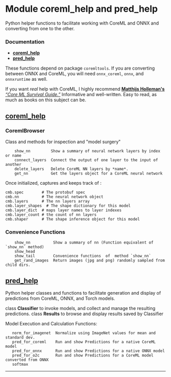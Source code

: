 # Module coreml_help and pred_help

Python helper functions to facilitate working with CoreML and ONNX and converting from one to the other.

### Documentation
- **[coreml_help](https://mcsieber.github.io/coreml_help.html)**
- **[pred_help](https://mcsieber.github.io/pred_help.html)**

These functions depend on package `coremltools`. If you are converting between ONNX and CoreML,
you will need `onnx_coreml`, `onnx`, and `onnxruntime` as well.

  If you want *real* help with CoreML, I highly recommend [**Matthijs Holleman's**](https://github.com/hollance)
  [*“Core ML Survival Guide.”*](https://leanpub.com/coreml-survival-guide) Informative and well-written.
  Easy to read, as much as books on this subject can be.

## [coreml_help](https://mcsieber.github.io/coreml_help.html)

###  CoremlBrowser

Class and methods for inspection and "model surgery"
```
    show_nn         Show a summary of neural network layers by index or name
    connect_layers  Connect the output of one layer to the input of another
    delete_layers   Delete CoreML NN layers by *name*.
    get_nn          Get the layers object for a CoreML neural network
```
Once initialized, captures and keeps track of :

    cmb.spec        # The protobuf spec
    cmb.nn          # The neural network object
    cmb.layers      # The nn layers array
    cmb.layer_shapes  # The shape dictionary for this model
    cmb.layer_dict  # maps layer names to layer indexes
    cmb.layer_count # the count of nn layers
    cmb.shaper      # The shape inference object for this model

### Convenience Functions
```
    show_nn          Show a summary of nn (Function equivalent of `show_nn` method)
    show_head
    show_tail        Convenience functions  of  method `show_nn`
    get_rand_images  Return images (jpg and png) randomly sampled from child dirs.
```

## [pred_help](https://mcsieber.github.io/pred_help.html)

Python helper classes and functions to facilitate generation and display
of predictions from CoreML, ONNX, and Torch models.

class **Classifier**  to invoke models, and collect and manage the resulting predictions.
class **Results**  to browse and display results saved by Classifier

Model Execution and Calculation Functions:
```
   norm_for_imagenet  Normalize using ImageNet values for mean and standard dev.
   pred_for_coreml    Run and show Predictions for a native CoreML model
   pred_for_onnx      Run and show Predictions for a native ONNX model
   pred_for_o2c       Run and show Predictions for a CoreML model converted from ONNX
   softmax
```
---------------------
